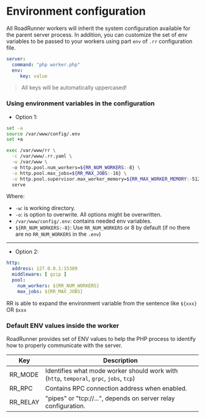 # Environment configuration
All RoadRunner workers will inherit the system configuration available for the parent server process. In addition, you can 
customize the set of env variables to be passed to your workers using part `env` of `.rr` configuration file.

```yaml
server:
  command: "php worker.php"
  env:
     key: value
```

> All keys will be automatically uppercased!

### Using environment variables in the configuration

- Option 1:

```bash
set -a
source /var/www/config/.env
set +a

exec /var/www/rr \
  -c /var/www/.rr.yaml \
  -w /var/www \  
  -o http.pool.num_workers=${RR_NUM_WORKERS:-8} \
  -o http.pool.max_jobs=${RR_MAX_JOBS:-16} \
  -o http.pool.supervisor.max_worker_memory=${RR_MAX_WORKER_MEMORY:-512}
  serve
  ```
  Where: 
  - `-w`: is working directory.
  - `-o`: is option to overwrite. All options might be overwritten.
  - `/var/www/config/.env`: contains needed env variables.
  - `${RR_NUM_WORKERS:-8}`: Use `RR_NUM_WORKERS` or 8 by default (if no there are no `RR_NUM_WORKERS` in the `.env`)

---

  - Option 2:

```yaml
http:
  address: 127.0.0.1:15389
  middleware: [ gzip ] 
  pool:
    num_workers: ${RR_NUM_WORKERS}
    max_jobs: ${RR_MAX_JOBS}
```

RR is able to expand the environment variable from the sentence like `${xxx}` OR `$xxx`

### Default ENV values inside the worker
RoadRunner provides set of ENV values to help the PHP process to identify how to properly communicate with the server.

Key      | Description
---      | ---
RR_MODE  | Identifies what mode worker should work with (`http`, `temporal`, `grpc`, `jobs`, `tcp`)
RR_RPC   | Contains RPC connection address when enabled.
RR_RELAY | "pipes" or "tcp://...", depends on server relay configuration.
